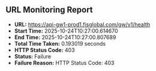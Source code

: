 ## URL Monitoring Report

- **URL:** https://api-gw1-prod1.fisglobal.com/gw/v1/health
- **Start Time:** 2025-10-24T10:27:00.614670
- **End Time:** 2025-10-24T10:27:00.807689
- **Total Time Taken:** 0.193019 seconds
- **HTTP Status Code:** 403
- **Status:** Failure
- **Failure Reason:** HTTP Status Code: 403
